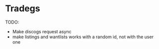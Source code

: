 # Tradegs

TODO: 
* Make discogs request async
* make listings and wantlists works with a random id, not with the user one